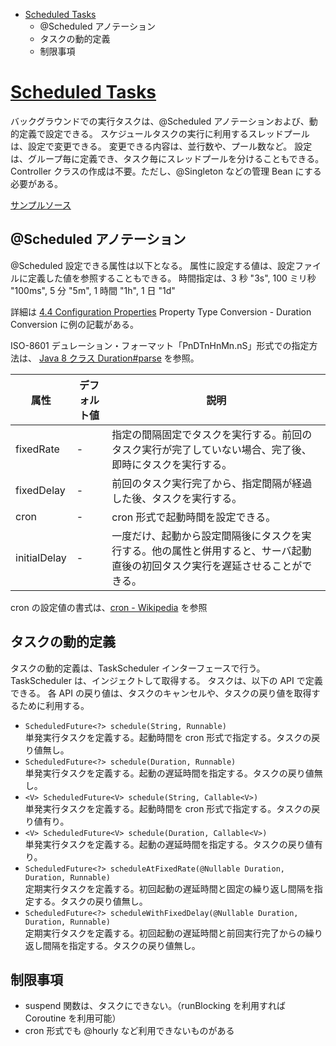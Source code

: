 <!-- toc -->
- [Scheduled Tasks](https://docs.micronaut.io/latest/guide/index.html#scheduling)
  - @Scheduled アノテーション
  - タスクの動的定義
  - 制限事項

# [Scheduled Tasks](https://docs.micronaut.io/latest/guide/index.html#scheduling)
バックグラウンドでの実行タスクは、@Scheduled アノテーションおよび、動的定義で設定できる。
スケジュールタスクの実行に利用するスレッドプールは、設定で変更できる。
変更できる内容は、並行数や、プール数など。
設定は、グループ毎に定義でき、タスク毎にスレッドプールを分けることもできる。
Controller クラスの作成は不要。ただし、@Singleton などの管理 Bean にする必要がある。

[サンプルソース](../../src/main/kotlin/micronaut/kotlin/coroutine/sample/ScheduledTasksController.kt)

## @Scheduled アノテーション
@Scheduled 設定できる属性は以下となる。
属性に設定する値は、設定ファイルに定義した値を参照することもできる。
時間指定は、3 秒 "3s", 100 ミリ秒 "100ms", 5 分 "5m", 1 時間 "1h", 1 日 "1d"

詳細は
[4.4 Configuration Properties](https://docs.micronaut.io/latest/guide/index.html#configurationProperties)
Property Type Conversion - Duration Conversion に例の記載がある。

ISO-8601 デュレーション・フォーマット「PnDTnHnMn.nS」形式での指定方法は、
[Java 8 クラス Duration#parse](https://docs.oracle.com/javase/jp/8/docs/api/java/time/Duration.html#parse-java.lang.CharSequence-)
を参照。

| 属性 | デフォルト値 | 説明 |
| ---- | ---- | ---- |
| fixedRate | - | 指定の間隔固定でタスクを実行する。前回のタスク実行が完了していない場合、完了後、即時にタスクを実行する。 |
| fixedDelay | - | 前回のタスク実行完了から、指定間隔が経過した後、タスクを実行する。 |
| cron | - | cron 形式で起動時間を設定できる。 |
| initialDelay | - | 一度だけ、起動から設定間隔後にタスクを実行する。他の属性と併用すると、サーバ起動直後の初回タスク実行を遅延させることができる。 |

cron の設定値の書式は、[cron - Wikipedia](https://en.wikipedia.org/wiki/Cron) を参照

## タスクの動的定義
タスクの動的定義は、TaskScheduler インターフェースで行う。
TaskScheduler は、インジェクトして取得する。
タスクは、以下の API で定義できる。
各 API の戻り値は、タスクのキャンセルや、タスクの戻り値を取得するために利用する。

- ```ScheduledFuture<?> schedule(String, Runnable)```  
  単発実行タスクを定義する。起動時間を cron 形式で指定する。タスクの戻り値無し。
- ```ScheduledFuture<?> schedule(Duration, Runnable)```  
  単発実行タスクを定義する。起動の遅延時間を指定する。タスクの戻り値無し。
- ```<V> ScheduledFuture<V> schedule(String, Callable<V>)```  
  単発実行タスクを定義する。起動時間を cron 形式で指定する。タスクの戻り値有り。
- ```<V> ScheduledFuture<V> schedule(Duration, Callable<V>)```  
  単発実行タスクを定義する。起動の遅延時間を指定する。タスクの戻り値有り。
- ```ScheduledFuture<?> scheduleAtFixedRate(@Nullable Duration, Duration, Runnable)```  
  定期実行タスクを定義する。初回起動の遅延時間と固定の繰り返し間隔を指定する。タスクの戻り値無し。
- ```ScheduledFuture<?> scheduleWithFixedDelay(@Nullable Duration, Duration, Runnable)```  
  定期実行タスクを定義する。初回起動の遅延時間と前回実行完了からの繰り返し間隔を指定する。タスクの戻り値無し。


## 制限事項

- suspend 関数は、タスクにできない。（runBlocking を利用すれば Coroutine を利用可能）
- cron 形式でも @hourly など利用できないものがある
